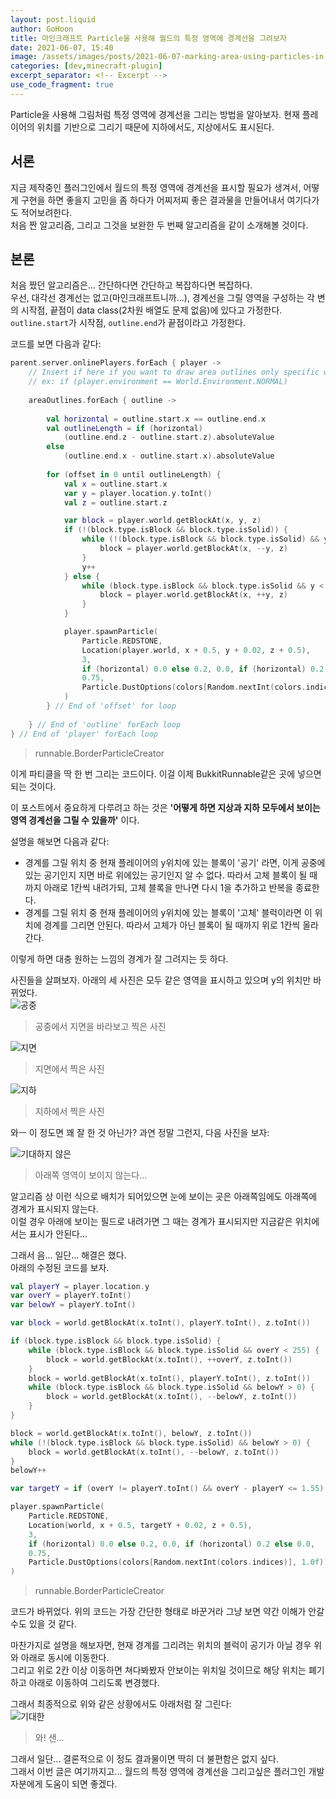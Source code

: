 ```yaml
---
layout: post.liquid
author: GoHoon
title: 마인크래프트 Particle을 사용해 월드의 특정 영역에 경계선을 그려보자
date: 2021-06-07, 15:40
image: /assets/images/posts/2021-06-07-marking-area-using-particles-in-mincraft-plugin/preview.png
categories: [dev,minecraft-plugin]
excerpt_separator: <!-- Excerpt -->
use_code_fragment: true
---
```

Particle을 사용해 그림처럼 특정 영역에 경계선을 그리는 방법을 알아보자. 현재 플레이어의 위치를 기반으로 그리기 때문에 지하에서도, 지상에서도 표시된다.   
<!-- Excerpt -->

## 서론
지금 제작중인 플러그인에서 월드의 특정 영역에 경계선을 표시할 필요가 생겨서, 어떻게 구현을 하면 좋을지 고민을 좀 하다가 어찌저찌 좋은 결과물을 만들어내서 여기다가도 적어보려한다.   
처음 짠 알고리즘, 그리고 그것을 보완한 두 번째 알고리즘을 같이 소개해볼 것이다.

## 본론
처음 짰던 알고리즘은... 간단하다면 간단하고 복잡하다면 복잡하다.   
우선, 대각선 경계선는 없고(마인크래프트니까...), 경계선을 그릴 영역을 구성하는 각 변의 시작점, 끝점이 data class(2차원 배열도 문제 없음)에 있다고 가정한다.   
`outline.start`가 시작점, `outline.end`가 끝점이라고 가정한다.   

코드를 보면 다음과 같다:   
```kotlin
parent.server.onlinePlayers.forEach { player ->
    // Insert if here if you want to draw area outlines only specific world.
    // ex: if (player.environment == World.Environment.NORMAL)
    
    areaOutlines.forEach { outline ->
        
        val horizontal = outline.start.x == outline.end.x
        val outlineLength = if (horizontal) 
            (outline.end.z - outline.start.z).absoluteValue
        else
            (outline.end.x - outline.start.x).absoluteValue
        
        for (offset in 0 until outlineLength) {
            val x = outline.start.x
            var y = player.location.y.toInt()
            val z = outline.start.z

            var block = player.world.getBlockAt(x, y, z)
            if (!(block.type.isBlock && block.type.isSolid)) {
                while (!(block.type.isBlock && block.type.isSolid) && y > 0) {
                    block = player.world.getBlockAt(x, --y, z)
                }
                y++
            } else {
                while (block.type.isBlock && block.type.isSolid && y < 255) {
                    block = player.world.getBlockAt(x, ++y, z)
                }
            }

            player.spawnParticle(
                Particle.REDSTONE,
                Location(player.world, x + 0.5, y + 0.02, z + 0.5),
                3,
                if (horizontal) 0.0 else 0.2, 0.0, if (horizontal) 0.2 else 0.0,
                0.75,
                Particle.DustOptions(colors[Random.nextInt(colors.indices)], 1.0f)
            )
        } // End of 'offset' for loop
        
    } // End of 'outline' forEach loop
} // End of 'player' forEach loop
```
> runnable.BorderParticleCreator

이게 파티클을 딱 한 번 그리는 코드이다. 이걸 이제 BukkitRunnable같은 곳에 넣으면 되는 것이다.   

이 포스트에서 중요하게 다루려고 하는 것은 **'어떻게 하면 지상과 지하 모두에서 보이는 영역 경계선을 그릴 수 있을까'** 이다.   

설명을 해보면 다음과 같다:   
- 경계를 그릴 위치 중 현재 플레이어의 y위치에 있는 블록이 '공기' 라면, 이게 공중에 있는 공기인지 지면 바로 위에있는 공기인지 알 수 없다. 따라서 고체 블록이 될 때까지 아래로 1칸씩 내려가되, 고체 블록을 만나면 다시 1을 추가하고 반복을 종료한다.
- 경계를 그릴 위치 중 현재 플레이어의 y위치에 있는 블록이 '고체' 블럭이라면 이 위치에 경계를 그리면 안된다. 따라서 고체가 아닌 블록이 될 때까지 위로 1칸씩 올라간다.   

이렇게 하면 대충 원하는 느낌의 경계가 잘 그려지는 듯 하다.   

사진들을 살펴보자. 아래의 세 사진은 모두 같은 영역을 표시하고 있으며 y의 위치만 바뀌었다.   
![공중](...image_base.../in_air.png)
> 공중에서 지면을 바라보고 찍은 사진

![지면](...image_base.../on_ground.png)
> 지면에서 찍은 사진

![지하](...image_base.../under_ground.png)
> 지하에서 찍은 사진

와ㅡ 이 정도면 꽤 잘 한 것 아닌가?
과연 정말 그런지, 다음 사진을 보자:   

![기대하지 않은](...image_base.../unexpected.png)
> 아래쪽 영역이 보이지 않는다...

알고리즘 상 이런 식으로 배치가 되어있으면 눈에 보이는 곳은 아래쪽임에도 아래쪽에 경계가 표시되지 않는다.   
이럴 경우 아래에 보이는 필드로 내려가면 그 때는 경계가 표시되지만 지금같은 위치에서는 표시가 안된다...   

그래서 음... 일단... 해결은 했다.   
아래의 수정된 코드를 보자.

```kotlin
val playerY = player.location.y
var overY = playerY.toInt()
var belowY = playerY.toInt()

var block = world.getBlockAt(x.toInt(), playerY.toInt(), z.toInt())

if (block.type.isBlock && block.type.isSolid) {
    while (block.type.isBlock && block.type.isSolid && overY < 255) {
        block = world.getBlockAt(x.toInt(), ++overY, z.toInt())
    }
    block = world.getBlockAt(x.toInt(), playerY.toInt(), z.toInt())
    while (block.type.isBlock && block.type.isSolid && belowY > 0) {
        block = world.getBlockAt(x.toInt(), --belowY, z.toInt())
    }
}

block = world.getBlockAt(x.toInt(), belowY, z.toInt())
while (!(block.type.isBlock && block.type.isSolid) && belowY > 0) {
    block = world.getBlockAt(x.toInt(), --belowY, z.toInt())
}
belowY++

var targetY = if (overY != playerY.toInt() && overY - playerY <= 1.55) overY else belowY

player.spawnParticle(
    Particle.REDSTONE,
    Location(world, x + 0.5, targetY + 0.02, z + 0.5),
    3,
    if (horizontal) 0.0 else 0.2, 0.0, if (horizontal) 0.2 else 0.0,
    0.75,
    Particle.DustOptions(colors[Random.nextInt(colors.indices)], 1.0f)
)
```
> runnable.BorderParticleCreator

코드가 바뀌었다. 위의 코드는 가장 간단한 형태로 바꾼거라 그냥 보면 약간 이해가 안갈 수도 있을 것 같다.   

마찬가지로 설명을 해보자면, 현재 경계를 그리려는 위치의 블럭이 공기가 아닐 경우 위와 아래로 동시에 이동한다.   
그리고 위로 2칸 이상 이동하면 쳐다봐봤자 안보이는 위치일 것이므로 해당 위치는 폐기하고 아래로 이동하여 그리도록 변경했다.   

그래서 최종적으로 위와 같은 상황에서도 아래처럼 잘 그린다:   
![기대한](...image_base.../expected.png)
> 와! 샌...

그래서 일단... 결론적으로 이 정도 결과물이면 딱히 더 불편함은 없지 싶다.   
그래서 이번 글은 여기까지고... 월드의 특정 영역에 경계선을 그리고싶은 플러그인 개발자분에게 도움이 되면 좋겠다.
